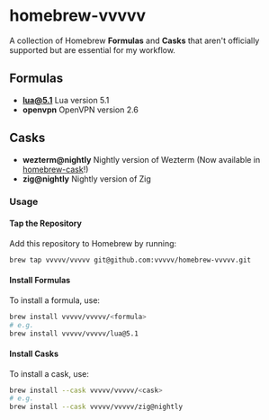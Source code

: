 # homebrew-vvvvv

A collection of Homebrew **Formulas** and **Casks** that aren't officially supported but are essential for my workflow.

## Formulas
- **lua@5.1**  Lua version 5.1
- **openvpn**  OpenVPN version 2.6

## Casks
- **wezterm@nightly**  Nightly version of Wezterm (Now available in [homebrew-cask](https://github.com/Homebrew/homebrew-cask/blob/master/Casks/w/wezterm@nightly.rb)!)
- **zig@nightly**  Nightly version of Zig

### Usage

#### Tap the Repository

Add this repository to Homebrew by running:

```bash
brew tap vvvvv/vvvvv git@github.com:vvvvv/homebrew-vvvvv.git
```
#### Install Formulas

To install a formula, use:
```bash
brew install vvvvv/vvvvv/<formula>
# e.g.
brew install vvvvv/vvvvv/lua@5.1
```

#### Install Casks

To install a cask, use:
```bash
brew install --cask vvvvv/vvvvv/<cask>
# e.g.
brew install --cask vvvvv/vvvvv/zig@nightly
```

